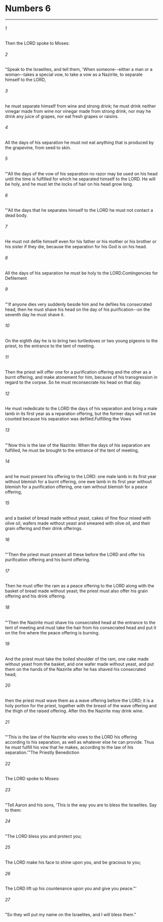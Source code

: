 # Numbers 6
***



###### 1 
Then the LORD spoke to Moses: 

###### 2 
"Speak to the Israelites, and tell them, 'When someone--either a man or a woman--takes a special vow, to take a vow as a Nazirite, to separate himself to the LORD, 

###### 3 
he must separate himself from wine and strong drink; he must drink neither vinegar made from wine nor vinegar made from strong drink, nor may he drink any juice of grapes, nor eat fresh grapes or raisins. 

###### 4 
All the days of his separation he must not eat anything that is produced by the grapevine, from seed to skin. 

###### 5 
"'All the days of the vow of his separation no razor may be used on his head until the time is fulfilled for which he separated himself to the LORD. He will be holy, and he must let the locks of hair on his head grow long. 

###### 6 
"'All the days that he separates himself to the LORD he must not contact a dead body. 

###### 7 
He must not defile himself even for his father or his mother or his brother or his sister if they die, because the separation for his God is on his head. 

###### 8 
All the days of his separation he must be holy to the LORD.Contingencies for Defilement 

###### 9 
"'If anyone dies very suddenly beside him and he defiles his consecrated head, then he must shave his head on the day of his purification--on the seventh day he must shave it. 

###### 10 
On the eighth day he is to bring two turtledoves or two young pigeons to the priest, to the entrance to the tent of meeting. 

###### 11 
Then the priest will offer one for a purification offering and the other as a burnt offering, and make atonement for him, because of his transgression in regard to the corpse. So he must reconsecrate his head on that day. 

###### 12 
He must rededicate to the LORD the days of his separation and bring a male lamb in its first year as a reparation offering, but the former days will not be counted because his separation was defiled.Fulfilling the Vows 

###### 13 
"'Now this is the law of the Nazirite: When the days of his separation are fulfilled, he must be brought to the entrance of the tent of meeting, 

###### 14 
and he must present his offering to the LORD: one male lamb in its first year without blemish for a burnt offering, one ewe lamb in its first year without blemish for a purification offering, one ram without blemish for a peace offering, 

###### 15 
and a basket of bread made without yeast, cakes of fine flour mixed with olive oil, wafers made without yeast and smeared with olive oil, and their grain offering and their drink offerings. 

###### 16 
"'Then the priest must present all these before the LORD and offer his purification offering and his burnt offering. 

###### 17 
Then he must offer the ram as a peace offering to the LORD along with the basket of bread made without yeast; the priest must also offer his grain offering and his drink offering. 

###### 18 
"'Then the Nazirite must shave his consecrated head at the entrance to the tent of meeting and must take the hair from his consecrated head and put it on the fire where the peace offering is burning. 

###### 19 
And the priest must take the boiled shoulder of the ram, one cake made without yeast from the basket, and one wafer made without yeast, and put them on the hands of the Nazirite after he has shaved his consecrated head; 

###### 20 
then the priest must wave them as a wave offering before the LORD; it is a holy portion for the priest, together with the breast of the wave offering and the thigh of the raised offering. After this the Nazirite may drink wine. 

###### 21 
"'This is the law of the Nazirite who vows to the LORD his offering according to his separation, as well as whatever else he can provide. Thus he must fulfill his vow that he makes, according to the law of his separation.'"The Priestly Benediction 

###### 22 
The LORD spoke to Moses: 

###### 23 
"Tell Aaron and his sons, 'This is the way you are to bless the Israelites. Say to them: 

###### 24 
"The LORD bless you and protect you; 

###### 25 
The LORD make his face to shine upon you, and be gracious to you; 

###### 26 
The LORD lift up his countenance upon you and give you peace."' 

###### 27 
"So they will put my name on the Israelites, and I will bless them."
